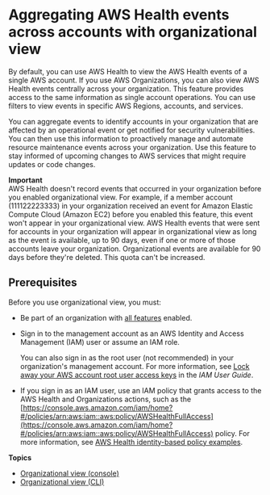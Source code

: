 # Aggregating AWS Health events across accounts with organizational view<a name="aggregate-events"></a>

By default, you can use AWS Health to view the AWS Health events of a single AWS account\. If you use AWS Organizations, you can also view AWS Health events centrally across your organization\. This feature provides access to the same information as single account operations\. You can use filters to view events in specific AWS Regions, accounts, and services\. 

You can aggregate events to identify accounts in your organization that are affected by an operational event or get notified for security vulnerabilities\. You can then use this information to proactively manage and automate resource maintenance events across your organization\. Use this feature to stay informed of upcoming changes to AWS services that might require updates or code changes\. 

**Important**  
AWS Health doesn't record events that occurred in your organization before you enabled organizational view\. For example, if a member account \(111122223333\) in your organization received an event for Amazon Elastic Compute Cloud \(Amazon EC2\) before you enabled this feature, this event won't appear in your organizational view\.
AWS Health events that were sent for accounts in your organization will appear in organizational view as long as the event is available, up to 90 days, even if one or more of those accounts leave your organization\.
Organizational events are available for 90 days before they're deleted\. This quota can't be increased\.

## Prerequisites<a name="prerequisites-organizational-view"></a>

Before you use organizational view, you must:
+ Be part of an organization with [all features](https://docs.aws.amazon.com/organizations/latest/userguide/orgs_getting-started_concepts.html#feature-set-all) enabled\.
+ Sign in to the management account as an AWS Identity and Access Management \(IAM\) user or assume an IAM role\.

  You can also sign in as the root user \(not recommended\) in your organization's management account\. For more information, see [Lock away your AWS account root user access keys](https://docs.aws.amazon.com/IAM/latest/UserGuide/best-practices.html#lock-away-credentials) in the *IAM User Guide*\.
+ If you sign in as an IAM user, use an IAM policy that grants access to the AWS Health and Organizations actions, such as the [https://console.aws.amazon.com/iam/home?#/policies/arn:aws:iam::aws:policy/AWSHealthFullAccess](https://console.aws.amazon.com/iam/home?#/policies/arn:aws:iam::aws:policy/AWSHealthFullAccess) policy\. For more information, see [AWS Health identity\-based policy examples](security_iam_id-based-policy-examples.md)\. 

**Topics**
+ [Organizational view \(console\)](enable-organizational-view-in-health-console.md)
+ [Organizational view \(CLI\)](enable-organizational-view-from-aws-command-line.md)